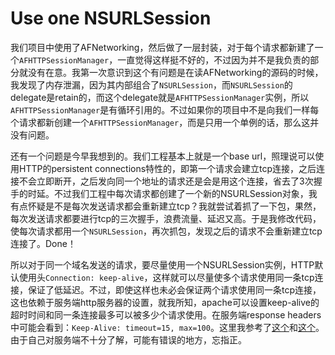# Use one NSURLSession

我们项目中使用了AFNetworking，然后做了一层封装，对于每个请求都新建了一个`AFHTTPSessionManager`，一直觉得这样挺不好的，不过因为并不是我负责的部分就没有在意。我第一次意识到这个有问题是在读AFNetworking的源码的时候，我发现了内存泄漏，因为其内部组合了`NSURLSession`，而`NSURLSession`的delegate是retain的，而这个delegate就是`AFHTTPSessionManager`实例，所以`AFHTTPSessionManager`是有循环引用的。不过如果你的项目中不是向我们一样每个请求都新创建一个`AFHTTPSessionManager`，而是只用一个单例的话，那么这并没有问题。

还有一个问题是今早我想到的。我们工程基本上就是一个base url，照理说可以使用HTTP的persistent connections特性的，即第一个请求会建立tcp连接，之后连接不会立即断开，之后发向同一个地址的请求还是会是用这个连接，省去了3次握手的时延。不过我们工程中每次请求都创建了一个新的NSURLSession对象，我有点怀疑是不是每次发送请求都会重新建立tcp？我就尝试着抓了一下包，果然，每次发送请求都要进行tcp的三次握手，浪费流量、延迟又高。于是我修改代码，使每次请求都用一个`NSURLSession`，再次抓包，发现之后的请求不会重新建立tcp连接了。Done！

所以对于同一个域名发送的请求，要尽量使用一个NSURLSession实例，HTTP默认使用头`Connection: keep-alive`，这样就可以尽量使多个请求使用同一条tcp连接，保证了低延迟。不过，即使这样也未必会保证两个请求使用同一条tcp连接，这也依赖于服务端http服务器的设置，就我所知，apache可以设置keep-alive的超时时间和同一条连接最多可以被多少个请求使用。在服务端response headers中可能会看到：`Keep-Alive: timeout=15, max=100`。这里我参考了[这个](http://stackoverflow.com/questions/19155201/http-keep-alive-timeout)和[这个](http://stackoverflow.com/questions/12095533/proper-use-of-keepalive-in-apache-htaccess)。由于自己对服务端不十分了解，可能有错误的地方，忘指正。
